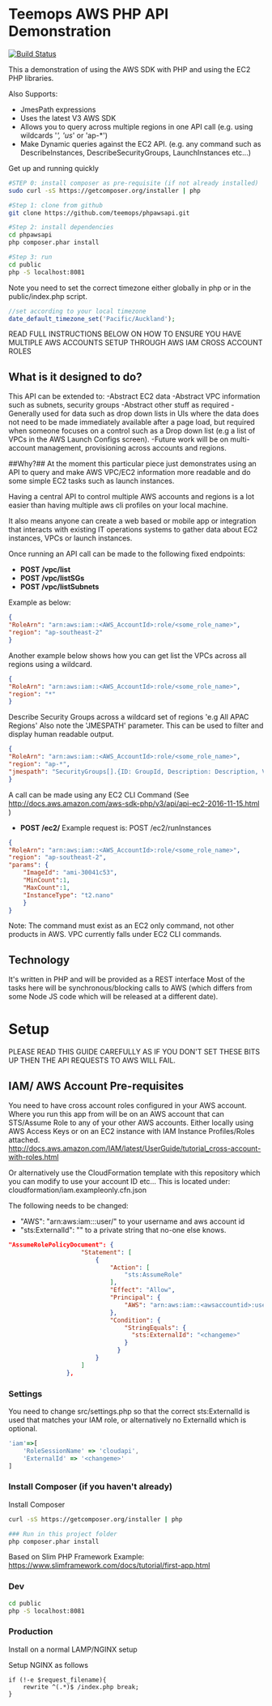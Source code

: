 # Teemops AWS PHP API Demonstration

[![Build Status](https://travis-ci.org/teemops/phpawsapi.svg)](https://travis-ci.org/teemops/phpawsapi)

This a demonstration of using the AWS SDK with PHP and using the EC2 PHP libraries.

Also Supports:
* JmesPath expressions
* Uses the latest V3 AWS SDK 
* Allows you to query across multiple regions in one API call (e.g. using wildcards '*', 'us*' or 'ap-*')
* Make Dynamic queries against the EC2 API. (e.g. any command such as DescribeInstances, DescribeSecurityGroups, LaunchInstances etc...)

Get up and running quickly

``` bash
#STEP 0: install composer as pre-requisite (if not already installed)
sudo curl -sS https://getcomposer.org/installer | php

#Step 1: clone from github
git clone https://github.com/teemops/phpawsapi.git

#Step 2: install dependencies
cd phpawsapi
php composer.phar install

#Step 3: run
cd public
php -S localhost:8081
```

Note you need to set the correct timezone either globally in php or in the public/index.php script.
``` php
//set according to your local timezone
date_default_timezone_set('Pacific/Auckland');
```
READ FULL INSTRUCTIONS BELOW ON HOW TO ENSURE YOU HAVE MULTIPLE 
AWS ACCOUNTS SETUP THROUGH AWS IAM CROSS ACCOUNT ROLES

## What is it designed to do?

This API can be extended to:
-Abstract EC2 data
-Abstract VPC information such as subnets, security groups
-Abstract other stuff as required
-Generally used for data such as drop down lists in UIs where the data does
not need to be made immediately available after a page load, but
required when someone focuses on a control such as a Drop down list (e.g
a list of VPCs in the AWS Launch Configs screen).
-Future work will be on multi-account management, provisioning across accounts and regions.

##Why?##
At the moment this particular piece just demonstrates using an API to query and make AWS VPC/EC2 information more readable and do some simple EC2 tasks such as
launch instances.

Having a central API to control multiple AWS accounts and regions is a lot easier than having multiple aws cli profiles on your local machine.

It also means anyone can create a web based or mobile app or integration that interacts with existing IT operations systems to gather data about EC2 instances, VPCs or launch instances.

Once running an API call can be made to the following fixed endpoints:
* **POST /vpc/list**
* **POST /vpc/listSGs**
* **POST /vpc/listSubnets**

Example as below:
``` json
{
"RoleArn": "arn:aws:iam::<AWS_AccountId>:role/<some_role_name>", 
"region": "ap-southeast-2"
}
```

Another example below shows how you can get list the VPCs across all regions using a wildcard.

``` json
{
"RoleArn": "arn:aws:iam::<AWS_AccountId>:role/<some_role_name>", 
"region": "*"
}
```

Describe Security Groups across a wildcard set of regions 'e.g All APAC Regions'
Also note the 'JMESPATH' parameter. This can be used to filter and display human readable output.

``` json
{
"RoleArn": "arn:aws:iam::<AWS_AccountId>:role/<some_role_name>", 
"region": "ap-*",
"jmespath": "SecurityGroups[].{ID: GroupId, Description: Description, VpcId: VpcId, Name: GroupName, Tags: Tags[*]}"
}
```

A call can be made using any EC2 CLI Command (See http://docs.aws.amazon.com/aws-sdk-php/v3/api/api-ec2-2016-11-15.html )
* **POST /ec2/<Command>**
Example request is:
POST /ec2/runInstances

``` json
{
"RoleArn": "arn:aws:iam::<AWS_AccountId>:role/<some_role_name>", 
"region": "ap-southeast-2",
"params": {
	"ImageId": "ami-30041c53", 
	"MinCount":1, 
	"MaxCount":1,
	"InstanceType": "t2.nano"
	}
}
```

Note: The command must exist as an EC2 only command, not other products in AWS. VPC currently falls under EC2 CLI commands.

## Technology

It's written in PHP and will be provided as a REST interface
Most of the tasks here will be synchronous/blocking calls to AWS
(which differs from some Node JS code which will be released at a different date).

# Setup
PLEASE READ THIS GUIDE CAREFULLY AS IF YOU DON'T SET THESE BITS UP THEN THE API REQUESTS TO AWS WILL FAIL.

## IAM/ AWS Account Pre-requisites
You need to have cross account roles configured in your AWS account.
Where you run this app from will be on an AWS account that can STS/Assume Role to any of your other AWS accounts.
Either locally using AWS Access Keys or on an EC2 instance with IAM Instance Profiles/Roles attached.
http://docs.aws.amazon.com/IAM/latest/UserGuide/tutorial_cross-account-with-roles.html

Or alternatively use the CloudFormation template with this repository which you can modify to use your account ID etc...
This is located under:
cloudformation/iam.exampleonly.cfn.json

The following needs to be changed:
* "AWS": "arn:aws:iam::<awsaccountid>:user/<myusername>" to your username and aws account id
* "sts:ExternalId": "<changeme>" to a private string that no-one else knows.

``` json
"AssumeRolePolicyDocument": {
                    "Statement": [
                        {
                            "Action": [
                                "sts:AssumeRole"
                            ],
                            "Effect": "Allow",
                            "Principal": {
                                "AWS": "arn:aws:iam::<awsaccountid>:user/<myusername>"
                            },
                            "Condition": {
                                "StringEquals": {
                                  "sts:ExternalId": "<changeme>"
                                }
                              }
                        }
                    ]
                },
```

### Settings
You need to change src/settings.php so that the correct sts:ExternalId is used that matches your IAM role, or alternatively no ExternalId which is optional.

``` javascript
'iam'=>[
    'RoleSessionName' => 'cloudapi',
    'ExternalId' => '<changeme>'
]
```

### Install Composer (if you haven't already)
Install Composer
``` bash
curl -sS https://getcomposer.org/installer | php

### Run in this project folder
php composer.phar install
```

Based on Slim PHP Framework
Example:
https://www.slimframework.com/docs/tutorial/first-app.html

### Dev
``` bash
cd public
php -S localhost:8081
```

### Production
Install on a normal LAMP/NGINX setup

Setup NGINX as follows
```
if (!-e $request_filename){
    rewrite ^(.*)$ /index.php break;
}
```
